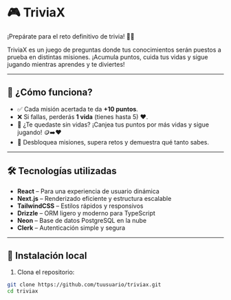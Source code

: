 # 🎮 TriviaX

¡Prepárate para el reto definitivo de trivia! 🧠✨

TriviaX es un juego de preguntas donde tus conocimientos serán puestos a prueba en distintas misiones. ¡Acumula puntos, cuida tus vidas y sigue jugando mientras aprendes y te diviertes!

---

## 🧩 ¿Cómo funciona?

- ✅ Cada misión acertada te da **+10 puntos**.
- ❌ Si fallas, perderás **1 vida** (tienes hasta 5) ❤️.
- 🔁 ¿Te quedaste sin vidas? ¡Canjea tus puntos por más vidas y sigue jugando! 🪙➡️❤️
- 🚀 Desbloquea misiones, supera retos y demuestra qué tanto sabes.

---

## 🛠 Tecnologías utilizadas

- **React** – Para una experiencia de usuario dinámica
- **Next.js** – Renderizado eficiente y estructura escalable
- **TailwindCSS** – Estilos rápidos y responsivos
- **Drizzle** – ORM ligero y moderno para TypeScript
- **Neon** – Base de datos PostgreSQL en la nube
- **Clerk** – Autenticación simple y segura

---

## 🚀 Instalación local

1. Clona el repositorio:
```bash
git clone https://github.com/tuusuario/triviax.git
cd triviax
